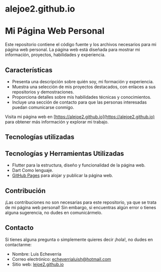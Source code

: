 # alejoe2.github.io
# Mi Página Web Personal

Este repositorio contiene el código fuente y los archivos necesarios para mi página web personal. La página web está diseñada para mostrar mi información, proyectos, habilidades y experiencia.

## Características

- Presenta una descripción sobre quién soy, mi formación y experiencia.
- Muestra una selección de mis proyectos destacados, con enlaces a sus repositorios y demostraciones.
- Proporciona detalles sobre mis habilidades técnicas y conocimientos.
- Incluye una sección de contacto para que las personas interesadas puedan comunicarse conmigo.

Visita mi página web en [https://alejoe2.github.io](https://alejoe2.github.io) para obtener más información y explorar mi trabajo.

## Tecnologías utilizadas
## Tecnologías y Herramientas Utilizadas

- Flutter para la estructura, diseño y funcionalidad de la página web.
- Dart Como lenguaje.
- [GitHub Pages](https://pages.github.com/) para alojar y publicar la página web.

## Contribución

¡Las contribuciones no son necesarias para este repositorio, ya que se trata de mi página web personal! Sin embargo, si encuentras algún error o tienes alguna sugerencia, no dudes en comunicármelo.

## Contacto

Si tienes alguna pregunta o simplemente quieres decir ¡hola!, no dudes en contactarme:

- Nombre: Luis Echeverria
- Correo electrónico: echeverrialuish@hotmail.com
- Sitio web: [lejoe2.github.io](https://alejoe2.github.io)
